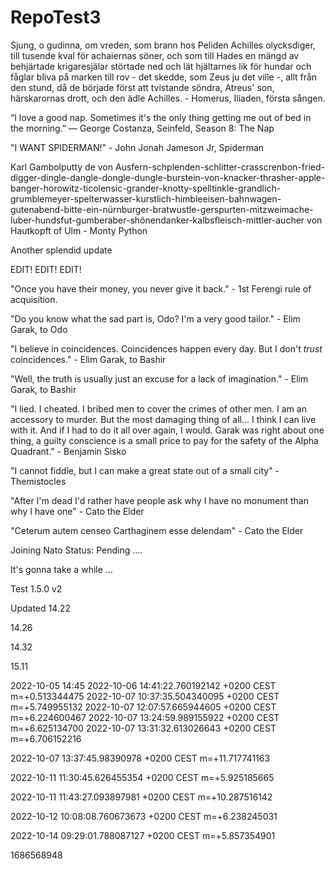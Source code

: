 # RepoTest3

Sjung, o gudinna, om vreden, som brann hos Peliden Achilles olycksdiger, till tusende kval för achaiernas söner, och som till Hades en mängd av behjärtade krigaresjälar störtade ned och lät hjältarnes lik för hundar och fåglar bliva på marken till rov - det skedde, som Zeus ju det ville -, allt från den stund, då de började först att tvistande söndra, Atreus' son, härskarornas drott, och den ädle Achilles. - Homerus, Iliaden, första sången.

“I love a good nap. Sometimes it's the only thing getting me out of bed in the morning.”
— George Costanza, Seinfeld, Season 8: The Nap

"I WANT SPIDERMAN!" - John Jonah Jameson Jr, Spiderman

Karl Gambolputty de von Ausfern-schplenden-schlitter-crasscrenbon-fried-digger-dingle-dangle-dongle-dungle-burstein-von-knacker-thrasher-apple-banger-horowitz-ticolensic-grander-knotty-spelltinkle-grandlich-grumblemeyer-spelterwasser-kurstlich-himbleeisen-bahnwagen-gutenabend-bitte-ein-nürnburger-bratwustle-gerspurten-mitzweimache-luber-hundsfut-gumberaber-shönendanker-kalbsfleisch-mittler-aucher von Hautkopft of Ulm - Monty Python

Another splendid update 

EDIT! EDIT! EDIT!

"Once you have their money, you never give it back." - 1st Ferengi rule of acquisition.

"Do you know what the sad part is, Odo? I'm a very good tailor." - Elim Garak, to Odo

"I believe in coincidences. Coincidences happen every day. But I don't *trust* coincidences." - Elim Garak, to Bashir

"Well, the truth is usually just an excuse for a lack of imagination." - Elim Garak, to Bashir

"I lied. I cheated. I bribed men to cover the crimes of other men. I am an accessory to murder. But the most damaging thing of all... I think I can live with it. And if I had to do it all over again, I would. Garak was right about one thing, a guilty conscience is a small price to pay for the safety of the Alpha Quadrant." - Benjamin Sisko

"I cannot fiddle, but I can make a great state out of a small city" - Themistocles

"After I'm dead I'd rather have people ask why I have no monument than why I have one" - Cato the Elder

"Ceterum autem censeo Carthaginem esse delendam" - Cato the Elder

Joining Nato Status: Pending ....

It's gonna take a while ...

Test 1.5.0 v2

Updated 14.22

14.26

14.32

15.11

2022-10-05 14:45
2022-10-06 14:41:22.760192142 +0200 CEST m=+0.513344475
2022-10-07 10:37:35.504340095 +0200 CEST m=+5.749955132
2022-10-07 12:07:57.665944605 +0200 CEST m=+6.224600467
2022-10-07 13:24:59.989155922 +0200 CEST m=+6.625134700
2022-10-07 13:31:32.613026643 +0200 CEST m=+6.706152216

2022-10-07 13:37:45.98390978 +0200 CEST m=+11.717741163

2022-10-11 11:30:45.626455354 +0200 CEST m=+5.925185665

2022-10-11 11:43:27.093897981 +0200 CEST m=+10.287516142

2022-10-12 10:08:08.760673673 +0200 CEST m=+6.238245031

2022-10-14 09:29:01.788087127 +0200 CEST m=+5.857354901

1686568948


